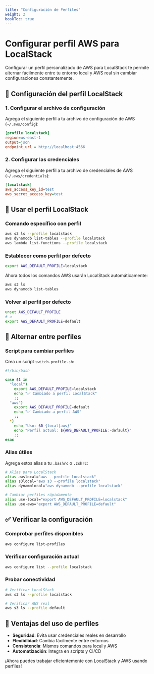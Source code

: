 ```yaml
---
title: "Configuración de Perfiles"
weight: 2
bookToc: true
---
```


# Configurar perfil AWS para LocalStack

Configurar un perfil personalizado de AWS para LocalStack te permite alternar fácilmente entre tu entorno local y AWS real sin cambiar configuraciones constantemente.

## 🔧 Configuración del perfil LocalStack

### 1. Configurar el archivo de configuración

Agrega el siguiente perfil a tu archivo de configuración de AWS (`~/.aws/config`):

```ini
[profile localstack]
region=us-east-1
output=json
endpoint_url = http://localhost:4566
```

### 2. Configurar las credenciales

Agrega el siguiente perfil a tu archivo de credenciales de AWS (`~/.aws/credentials`):

```ini
[localstack]
aws_access_key_id=test
aws_secret_access_key=test
```

## 🚀 Usar el perfil LocalStack

### Comando específico con perfil

```bash
aws s3 ls --profile localstack
aws dynamodb list-tables --profile localstack
aws lambda list-functions --profile localstack
```

### Establecer como perfil por defecto

```bash
export AWS_DEFAULT_PROFILE=localstack
```

Ahora todos los comandos AWS usarán LocalStack automáticamente:

```bash
aws s3 ls
aws dynamodb list-tables
```

### Volver al perfil por defecto

```bash
unset AWS_DEFAULT_PROFILE
# o
export AWS_DEFAULT_PROFILE=default
```

## 🔄 Alternar entre perfiles

### Script para cambiar perfiles

Crea un script `switch-profile.sh`:

```bash
#!/bin/bash

case $1 in
  "local")
    export AWS_DEFAULT_PROFILE=localstack
    echo "✅ Cambiado a perfil LocalStack"
    ;;
  "aws")
    export AWS_DEFAULT_PROFILE=default
    echo "✅ Cambiado a perfil AWS"
    ;;
  *)
    echo "Uso: $0 {local|aws}"
    echo "Perfil actual: ${AWS_DEFAULT_PROFILE:-default}"
    ;;
esac
```

### Alias útiles

Agrega estos alias a tu `.bashrc` o `.zshrc`:

```bash
# Alias para LocalStack
alias awslocal="aws --profile localstack"
alias s3local="aws s3 --profile localstack"
alias dynamolocal="aws dynamodb --profile localstack"

# Cambiar perfiles rápidamente
alias use-local="export AWS_DEFAULT_PROFILE=localstack"
alias use-aws="export AWS_DEFAULT_PROFILE=default"
```

## ✅ Verificar la configuración

### Comprobar perfiles disponibles

```bash
aws configure list-profiles
```

### Verificar configuración actual

```bash
aws configure list --profile localstack
```

### Probar conectividad

```bash
# Verificar LocalStack
aws s3 ls --profile localstack

# Verificar AWS real
aws s3 ls --profile default
```

## 🎯 Ventajas del uso de perfiles

- **Seguridad**: Evita usar credenciales reales en desarrollo
- **Flexibilidad**: Cambia fácilmente entre entornos
- **Consistencia**: Mismos comandos para local y AWS
- **Automatización**: Integra en scripts y CI/CD

¡Ahora puedes trabajar eficientemente con LocalStack y AWS usando perfiles!
